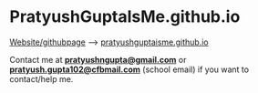 # PratyushGuptaIsMe.github.io
[Website/githubpage](https://pratyushguptaisme.github.io/) --> [pratyushguptaisme.github.io](https://pratyushguptaisme.github.io/)

Contact me at **pratyushngupta@gmail.com** or **pratyush.gupta102@cfbmail.com** (school email) if you want to contact/help me.